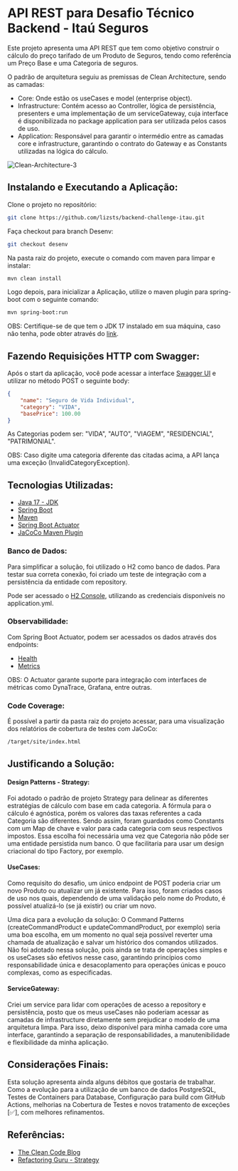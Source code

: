 #  API REST para Desafio Técnico Backend - Itaú Seguros

Este projeto apresenta uma API REST que tem como objetivo construir o cálculo do preço tarifado de um Produto de Seguros, tendo como referência um Preço Base e uma Categoria de seguros.

 O padrão de arquitetura seguiu as premissas de Clean Architecture, sendo as camadas: 

- Core: Onde estão os useCases e model (enterprise object). 
- Infrastructure: Contém acesso ao Controller, lógica de persistência, presenters e uma implementação de um serviceGateway, cuja interface é disponibilizada no package application para ser utilizada pelos casos de uso.
- Application: Responsável para garantir o intermédio entre as camadas core e infrastructure, garantindo o contrato do Gateway e as Constants utilizadas na lógica do cálculo.

![Clean-Architecture-3](https://user-images.githubusercontent.com/2626931/155764857-df7e36e7-4a76-41bb-bea6-a55be043f782.png)

## Instalando e Executando a Aplicação:

Clone o projeto no repositório: 

```bash
git clone https://github.com/lizsts/backend-challenge-itau.git
```
Faça checkout para branch Desenv:

```bash
git checkout desenv
```
Na pasta raiz do projeto, execute o comando com maven para limpar e instalar: 

```bash
mvn clean install
```
Logo depois, para inicializar a Aplicação, utilize o maven plugin para spring-boot com o seguinte comando:
```bash
mvn spring-boot:run
```
OBS: Certifique-se de que tem o JDK 17 instalado em sua máquina, caso não tenha, pode obter
através do [link](https://jdk.java.net/archive/). 
## Fazendo Requisições HTTP com Swagger:

Após o start da aplicação, você pode acessar a interface [Swagger UI](http://localhost:8082/swagger-ui.html) e utilizar no método POST o seguinte body: 

```json
{
    "name": "Seguro de Vida Individual",
    "category": "VIDA",
    "basePrice": 100.00
}
```
As Categorias podem ser: "VIDA", "AUTO", "VIAGEM", "RESIDENCIAL", "PATRIMONIAL".

OBS: Caso digite uma categoria diferente das citadas acima, a API lança uma exceção (InvalidCategoryException). 


## Tecnologias Utilizadas: 

* [Java 17 - JDK](https://jdk.java.net/17/)
* [Spring Boot](https://spring.io/projects/spring-boot)
* [Maven](https://maven.apache.org/)
* [Spring Boot Actuator](https://www.baeldung.com/spring-boot-actuators)
* [JaCoCo Maven Plugin](https://www.eclemma.org/jacoco/trunk/doc/maven.html)

### Banco de Dados: 
Para simplificar a solução, foi utilizado o H2 como banco de dados. Para testar sua correta conexão, foi criado um teste de integração com a persistência da entidade com repository.

Pode ser acessado o [H2 Console](http://localhost:8082/h2-console), utilizando as credenciais disponíveis no application.yml.

### Observabilidade: 
Com Spring Boot Actuator, podem ser acessados os dados através dos endpoints: 
* [Health](http://localhost:8082/management/health)
* [Metrics](http://localhost:8082/management/metrics)

OBS: O Actuator garante suporte para integração com interfaces de métricas como DynaTrace, Grafana, entre outras. 

### Code Coverage:

É possível a partir da pasta raiz do projeto acessar, para uma visualização dos relatórios de cobertura de testes com JaCoCo: 
```bash
/target/site/index.html
```


## Justificando a Solução: 

#### Design Patterns - Strategy: 
Foi adotado o padrão de projeto Strategy para delinear as diferentes estratégias de cálculo com base em cada categoria. A fórmula para o cálculo é agnóstica, porém os valores das taxas referentes a cada Categoria são diferentes. Sendo assim, foram guardados como Constants com um Map de chave e valor para cada categoria com seus respectivos impostos. Essa escolha foi necessária uma vez que Categoria não pôde ser uma entidade persistida num banco. O que facilitaria para usar um design criacional do tipo Factory, por exemplo.

#### UseCases:

Como requisito do desafio, um único endpoint de POST poderia criar um novo Produto ou atualizar um já existente. Para isso, foram criados casos de uso nos quais, dependendo de uma validação pelo nome do Produto, é possível atualizá-lo (se já existir) ou criar um novo.

Uma dica para a evolução da solução: O Command Patterns (createCommandProduct e updateCommandProduct, por exemplo) seria uma boa escolha, em um momento no qual seja possível reverter uma chamada de atualização e salvar um histórico dos comandos utilizados. Não foi adotado nessa solução, pois ainda se trata de operações simples e os useCases são efetivos nesse caso, garantindo princípios como responsabilidade única e desacoplamento para operações únicas e pouco complexas, como as especificadas. 

#### ServiceGateway:

Criei um service para lidar com operações de acesso a repository e persistência, posto que os meus useCases não poderiam acessar as camadas de infrastructure diretamente sem prejudicar o modelo de uma arquitetura limpa. Para isso, deixo disponível para minha camada core uma interface, garantindo a separação de responsabilidades, a manutenibilidade e flexibilidade da minha aplicação.

## Considerações Finais: 
Esta solução apresenta ainda alguns débitos que gostaria de trabalhar. Como a evolução para a utilização de um banco de dados PostgreSQL, Testes de Containers para Database, Configuração para build com GitHub Actions, melhorias na Cobertura de Testes e novos tratamento de exceções [✅], com melhores refinamentos.

## Referências:

* [The Clean Code Blog](https://blog.cleancoder.com/uncle-bob/2012/08/13/the-clean-architecture.html)
* [Refactoring Guru - Strategy](https://refactoring.guru/pt-br/design-patterns/strategy)
